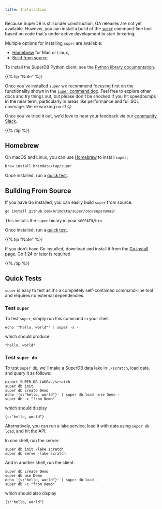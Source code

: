 ```yaml
---
title: Installation
---
```


Because SuperDB is still under construction, GA releases are not yet available.
However, you can install a build of the [`super`](https://superdb.org/docs/commands/super)
command-line tool based on code that's under active development to start
tinkering.

Multiple options for installing `super` are available:
* [Homebrew](#homebrew) for Mac or Linux,
* [Build from source](#building-from-source).

To install the SuperDB Python client, see the
[Python library documentation](../libraries/python.md).

{{% tip "Note" %}}

Once you've installed `super` we recommend focusing first on the functionality
shown in the [`super` command doc](../commands/super.md). Feel free to explore
other docs and try things out, but please don't be shocked if you hit
speedbumps in the near term, particularly in areas like performance and full
SQL coverage. We're working on it! 😉

Once you've tried it out, we'd love to hear your feedback via
our [community Slack](https://www.brimdata.io/join-slack/).

{{% /tip %}}

## Homebrew

On macOS and Linux, you can use [Homebrew](https://brew.sh/) to install `super`:

```bash
brew install brimdata/tap/super
```

Once installed, run a [quick test](#quick-tests).

## Building From Source

If you have Go installed, you can easily build `super` from source:

```bash
go install github.com/brimdata/super/cmd/super@main
```

This installs the `super` binary in your `$GOPATH/bin`.

Once installed, run a [quick test](#quick-tests).

{{% tip "Note" %}}

If you don't have Go installed, download and install it from the
[Go install page](https://golang.org/doc/install). Go 1.24 or later is
required.

{{% /tip %}}

## Quick Tests

`super` is easy to test as it's a completely self-contained
command-line tool and requires no external dependencies.

### Test `super`

To test `super`, simply run this command in your shell:
```mdtest-command
echo '"hello, world"' | super -s -
```
which should produce
```mdtest-output
"hello, world"
```

### Test `super db`

To test `super db`, we'll make a SuperDB data lake in `./scratch`, load data, and query it
as follows:
```
export SUPER_DB_LAKE=./scratch
super db init
super db create Demo
echo '{s:"hello, world"}' | super db load -use Demo -
super db -c "from Demo"
```
which should display
```
{s:"hello, world"}
```
Alternatively, you can run a lake service, load it with data using `super db load`,
and hit the API.

In one shell, run the server:
```
super db init -lake scratch
super db serve -lake scratch
```
And in another shell, run the client:
```
super db create Demo
super db use Demo
echo '{s:"hello, world"}' | super db load -
super db -c "from Demo"
```
which should also display
```
{s:"hello, world"}
```
